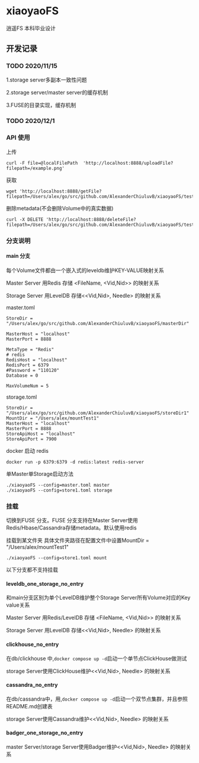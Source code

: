 # xiaoyaoFS
逍遥FS 本科毕业设计

## 开发记录

### TODO 2020/11/15

1.storage server多副本一致性问题


2.storage server/master server的缓存机制


3.FUSE的目录实现，缓存机制

### TODO 2020/12/1




### API 使用


上传 
```
curl -F file=@localFilePath  'http://localhost:8888/uploadFile?filepath=/example.png'
```

获取
```
wget 'http://localhost:8888/getFile?filepath=/Users/alex/go/src/github.com/AlexanderChiuluvB/xiaoyaoFS/test/nut.png'
```

删除metadata(不会删除Volume中的真实数据)
```
curl -X DELETE 'http://localhost:8888/deleteFile?filepath=/Users/alex/go/src/github.com/AlexanderChiuluvB/xiaoyaoFS/test/nut.png'
```


### 分支说明

#### main 分支

每个Volume文件都由一个嵌入式的leveldb维护KEY-VALUE映射关系

Master Server 用Redis 存储 <FileName, <Vid,Nid>> 的映射关系

Storage Server 用LevelDB 存储<<Vid,Nid>, Needle> 的映射关系

master.toml 

```
StoreDir = "/Users/alex/go/src/github.com/AlexanderChiuluvB/xiaoyaoFS/masterDir"

MasterHost = "localhost"
MasterPort = 8888

MetaType = "Redis"
# redis
RedisHost = "localhost"
RedisPort = 6379
#Password = "110120"
Database = 0

MaxVolumeNum = 5
```
storage.toml

```
StoreDir = "/Users/alex/go/src/github.com/AlexanderChiuluvB/xiaoyaoFS/storeDir1"
MountDir = "/Users/alex/mountTest1"
MasterHost = "localhost"
MasterPort = 8888
StoreApiHost = "localhost"
StoreApiPort = 7900

```

docker 启动 redis

```
docker run -p 6379:6379 -d redis:latest redis-server
```

单Master单Storage启动方法


```
./xiaoyaoFS --config=master.toml master
./xiaoyaoFS --config=store1.toml storage
```
### 挂载

切换到FUSE 分支。FUSE 分支支持在Master Server使用Redis/Hbase/Cassandra存储metadata。默认使用redis

挂载到某文件夹
具体文件夹路径在配置文件中设置MountDir = "/Users/alex/mountTest1"

```
./xiaoyaoFS --config=store1.toml mount
```

以下分支都不支持挂载

#### leveldb_one_storage_no_entry

和main分支区别为单个LevelDB维护整个Storage Server所有Volume对应的Key value关系

Master Server 用Redis/LevelDB 存储 <FileName, <Vid,Nid>> 的映射关系

Storage Server 用LevelDB 存储<<Vid,Nid>, Needle> 的映射关系

#### clickhouse_no_entry

在db/clickhouse 中,`docker compose up -d`启动一个单节点ClickHouse做测试

storage Server使用ClickHouse维护<<Vid,Nid>, Needle> 的映射关系

#### cassandra_no_entry
在db/cassandra中，用,`docker compose up -d`启动一个双节点集群，并且参照README.md创建表

storage Server使用Cassandra维护<<Vid,Nid>, Needle> 的映射关系

#### badger_one_storage_no_entry

master Server/storage Server使用Badger维护<<Vid,Nid>, Needle> 的映射关系


